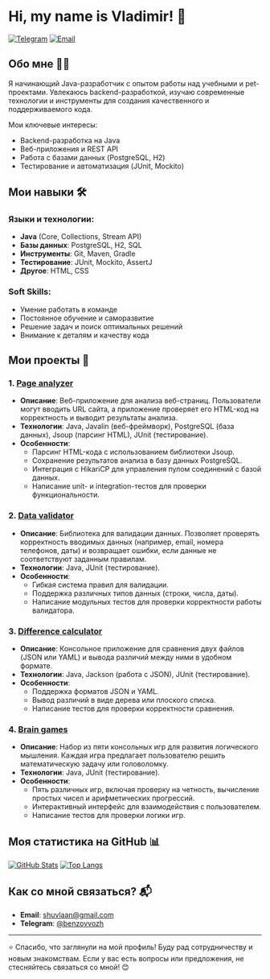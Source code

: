 # Hi, my name is Vladimir! 👋

[![Telegram](https://img.shields.io/badge/Telegram-2CA5E0?style=flat&logo=telegram&logoColor=white)](https://t.me/benzovvozh)
[![Email](https://img.shields.io/badge/Email-D14836?style=flat&logo=gmail&logoColor=white)](mailto:shuvlaan@gmail.com)

## Обо мне 👨‍💻

Я начинающий Java-разработчик с опытом работы над учебными и pet-проектами. Увлекаюсь backend-разработкой, изучаю современные технологии и инструменты для создания качественного и поддерживаемого кода.

Мои ключевые интересы:
- Backend-разработка на Java
- Веб-приложения и REST API
- Работа с базами данных (PostgreSQL, H2)
- Тестирование и автоматизация (JUnit, Mockito)

## Мои навыки 🛠️

### Языки и технологии:
- **Java** (Core, Collections, Stream API)
- **Базы данных**: PostgreSQL, H2, SQL
- **Инструменты**: Git, Maven, Gradle
- **Тестирование**: JUnit, Mockito, AssertJ
- **Другое**: HTML, CSS

### Soft Skills:
- Умение работать в команде
- Постоянное обучение и саморазвитие
- Решение задач и поиск оптимальных решений
- Внимание к деталям и качеству кода

## Мои проекты 🚀

### 1. [Page analyzer](https://github.com/benzovvozh/java-project-72)
- **Описание**: Веб-приложение для анализа веб-страниц. Пользователи могут вводить URL сайта, а приложение проверяет его HTML-код на корректность и выводит результаты анализа.
- **Технологии**: Java, Javalin (веб-фреймворк), PostgreSQL (база данных), Jsoup (парсинг HTML), JUnit (тестирование).
- **Особенности**:
  - Парсинг HTML-кода с использованием библиотеки Jsoup.
  - Сохранение результатов анализа в базу данных PostgreSQL.
  - Интеграция с HikariCP для управления пулом соединений с базой данных.
  - Написание unit- и integration-тестов для проверки функциональности.

### 2. [Data validator](https://github.com/benzovvozh/Data-validator)
- **Описание**: Библиотека для валидации данных. Позволяет проверять корректность вводимых данных (например, email, номера телефонов, даты) и возвращает ошибки, если данные не соответствуют заданным правилам.
- **Технологии**: Java, JUnit (тестирование).
- **Особенности**:
  - Гибкая система правил для валидации.
  - Поддержка различных типов данных (строки, числа, даты).
  - Написание модульных тестов для проверки корректности работы валидатора.

### 3. [Difference calculator](https://github.com/benzovvozh/Difference-calculator)
- **Описание**: Консольное приложение для сравнения двух файлов (JSON или YAML) и вывода различий между ними в удобном формате.
- **Технологии**: Java, Jackson (работа с JSON), JUnit (тестирование).
- **Особенности**:
  - Поддержка форматов JSON и YAML.
  - Вывод различий в виде дерева или плоского списка.
  - Написание тестов для проверки корректности сравнения.

### 4. [Brain games](https://github.com/benzovvozh/Brain-games)
- **Описание**: Набор из пяти консольных игр для развития логического мышления. Каждая игра предлагает пользователю решить математическую задачу или головоломку.
- **Технологии**: Java, JUnit (тестирование).
- **Особенности**:
  - Пять различных игр, включая проверку на четность, вычисление простых чисел и арифметических прогрессий.
  - Интерактивный интерфейс для взаимодействия с пользователем.
  - Написание тестов для проверки логики игр.

## Моя статистика на GitHub 📊

[![GitHub Stats](https://github-readme-stats.vercel.app/api?username=benzovvozh&show_icons=true&theme=default)](https://github.com/benzovvozh)
[![Top Langs](https://github-readme-stats.vercel.app/api/top-langs/?username=benzovvozh&layout=compact&theme=default)](https://github.com/benzovvozh)

## Как со мной связаться? 📬

- **Email**: [shuvlaan@gmail.com](mailto:shuvlaan@gmail.com)
- **Telegram**: [@benzovvozh](https://t.me/benzovvozh)

---

⭐️ Спасибо, что заглянули на мой профиль! Буду рад сотрудничеству и новым знакомствам. Если у вас есть вопросы или предложения, не стесняйтесь связаться со мной! 😊
